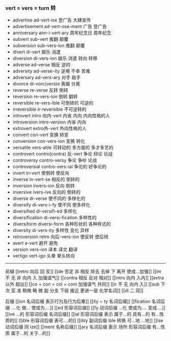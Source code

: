 ###  vert = vers = turn 转

- advertise ad-vert-ise  登广告 大肆宣传
- advertisement ad-vert-ose-ment 广告 登广告
- anniversary ann-i-vert-ary 周年纪念日 周年纪念
- subvert sub-vert 推翻 颠覆
- subversion sub-vers-ion 推翻  颠覆
- divert di-vert  娱乐 消遣
- diversion di-vers-ion  娱乐 消遣 转向 转移 
- adverse ad-verse 相反  逆的
- adversity ad-verse-ity 逆境 不幸 苦难
- adversary ad-vers-ary 对手  敌手
- divorce di-vorc(vers)e 离婚 分离
- reverse re-verse  反转  倒转
- reversion re-vers-ion 倒转 翻转
- reversible re-vers-ible  可倒转的 可逆的
- irreversible ir-reversible 不可逆转的
- introvert intro 向内-vert 内省 内向 内向性格的人
- introversion intro-version 内省 内向
- extrovert extro外-vert 外向性格的人 
- convert con-vert 变换 转变
- conversion con-vers-ion 变换 转化
- versatile vers-atile 可转动的  多方面的 多才多艺的  
- controvert contro(contra) 反-vert 争论 辩论  论战
- controversy contro-versy 争论 争吵 论战
- controversial contro-vers-ial 争论的 好争论的 
- invert in-vert  使倒转 使反向
- inverse in-vert-se 相反的 倒转的
- inversion invers-ion 反向 倒转
- inversive ivers-ive 反向的 倒转的
- diverse di-verse 使不同的 多样化的
- diversify di-vers-i-fy 使不同 使多样化
- diversified di-versifi-ed  多样化
- diversification di-versi-fication 多样性的
- diversiform diversi-form 各种形状的 各种样式的
- diversity di-vers-ity 多样性  变化 异样
- retroversion retro 向后-vers-ion  使反转 使后倾
- avert a-vert 避开 避免
- version vers-ion 译本 译文 翻译
- vertigo vert-igo 头晕 晕头转向

--- 
前缀 
[[retro  向后 回  反]]
[[de  否定  非 相反  除去 去掉  下  离开 使成...加强]]
[[im  不 无 非  向内 入 加强语气]]
[[contra  相反 反对 相对]]
[[intro 向内 入内]]
[[extra 以外 超出]]
[[co = con  = col = com  加强语气 共同]]
[[ir 不 无 向内 入]]
[[sub   下  次 亚  准  稍微 略 微   副 分支 下级   接近 更进一层  化学名词]]
[[di 二 双]]


后缀
[[ion  名词后缀 表示行为及行为后果]]
[[ity  ~ ty 名词后缀]]
[[fication 名词后缀 ....化 做... 使成为....]]
[[ed 形容词后缀]]
[[fy 动词后缀  ...化  使成为.... 变成....]]
[[ive ...的 形容词后缀 名词后缀]]
[[ial 形容词后缀 表示 属于...的 具有...的 有...性质的]]
[[ible 形容词后缀 表可....的]]
[[ibly 副词后缀 ible 转换 可...地  ...地]]
[[ise 动词后缀 同 ize]]
[[ment 名称后缀]]
[[ary 名词后缀 表示 场所  形容词后缀 有...性质 属于...的 关于...的]]